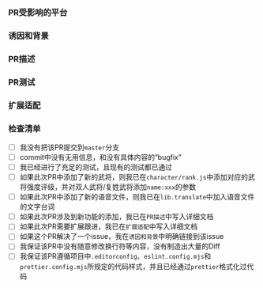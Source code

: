 <!-- 在提交PR之前，请确保检查清单框都经过了检查 -->

### PR受影响的平台
<!-- PR的代码内容涉及到哪些客户端? 浏览器端，电脑端(win, mac), 手机端(android, ios, other)或者是所有平台 -->
<!-- 如果是通用的代码，填写无即可。只需要涉及到某个平台才需要填写 -->


### 诱因和背景
<!-- 为什么需要进行此更改？它解决了什么问题？ -->
<!-- 如果它修复了一个未解决的issue，请在此处链接到该issue。 -->



### PR描述
<!-- 详细描述您的更改 -->



### PR测试
<!-- 请详细描述您是如何测试PR中更改的代码的？ -->



### 扩展适配
<!-- 如果此PR需要相当一部分扩展进行跟进或者需要UI扩展更新，请在此写出扩展跟进代码 -->



### 检查清单
<!-- 请在`[]`中加一个`x`来勾选方框且周围没有空格，如下所示：`[x]`。注意其中没有空格 -->
- [ ] 我没有把该PR提交到`master`分支
- [ ] commit中没有无用信息，和没有具体内容的“bugfix”
- [ ] 我已经进行了充足的测试，且现有的测试都已通过
- [ ] 如果此次PR中添加了新的武将，则我已在`character/rank.js`中添加对应的武将强度评级，并对双人武将/复姓武将添加`name:xxx`的参数
- [ ] 如果此次PR中添加了新的语音文件，则我已在`lib.translate`中加入语音文件的文字台词
- [ ] 如果此次PR涉及到新功能的添加，我已在`PR描述`中写入详细文档
- [ ] 如果此次PR需要扩展跟进，我已在`扩展适配`中写入详细文档
- [ ] 如果这个PR解决了一个issue，我在`诱因和背景`中明确链接到该issue
- [ ] 我保证该PR中没有随意修改换行符等内容，没有制造出大量的Diff
- [ ] 我保证该PR遵循项目中`.editorconfig`、`eslint.config.mjs`和`prettier.config.mjs`所规定的代码样式，并且已经通过`prettier`格式化过代码
